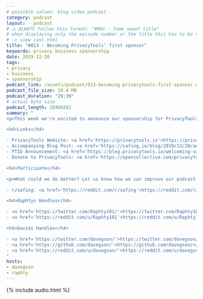 ```yaml
---
# possible values: blog video podcast
category: podcast
layout:   podcast
# ⚠️ ALWAYS follow this format: "#001 - Some sweet title"
# when displaying only the episode number or the title this has to be constant
# -> view cast.html
title: "#013 - Becoming PrivacyTools' first sponsor"
keywords: privacy business sponsorship
date: 2019-12-20
tags:
- privacy
- business
- sponsorship
podcast_link: /assets/podcast/013-becoming-privacytools-first-sponsor.mp3
podcast_file_size: 29.4 MB
podcast_duration: "29:39"
# actual byte size
podcast_length: 28466282
summary: "
<p>This week we're excited to announce our sponsorship for PrivacyTools. Their website has personally helped all three of us founders, and it would not surprise me if you regularly visit their site too. Raphi and I discuss how it came about to get together with the PrivacyTools team and why we decided to become one of their sponsors. We then also talk about the current state of the privacy community. Enjoy the listen! (sorry for the audio this week, being back in Austria for the week, so the setup was unusual)</p>

<h4>Links</h4>

- PrivacyTools Website: <a href='https://privacytools.io'>https://privacytools.io</a><br/>
- Accompanying Blog Post: <a href='https://safing.io/blog/2019/12/20/announcing-the-privacytools-sponsorship/'>https://safing.io/blog/2019/12/20/announcing-the-privacytools-sponsorship/</a><br/>
- PTIO Announcement: <a href='https://blog.privacytools.io/welcoming-safing-first-sponsor/'>https://blog.privacytools.io/welcoming-safing-first-sponsor/</a><br/>
- Donate to PrivacyTools: <a href='https://opencollective.com/privacytoolsio'>https://opencollective.com/privacytoolsio</a><br/>

<h4>Participate</h4>

<p>What could we do better? Let us know how we can improve our podcast on reddit:</p>

- r/safing: <a href='https://reddit.com/r/safing'>https://reddit.com/r/safing</a><br/>

<h4>Raphtys Handles</h4>

- <a href='https://twitter.com/Raphty101/'>https://twitter.com/Raphty101/</a><br/>
- <a href='https://reddit.com/u/Raphty101'>https://reddit.com/u/Raphty101</a><br/>

<h4>Davids Handles</h4>

- <a href='https://twitter.com/davegson/'>https://twitter.com/davegson/</a><br/>
- <a href='https://github.com/davegson/'>https://github.com/davegson/</a><br/>
- <a href='https://reddit.com/u/davegson/'>https://reddit.com/u/davegson/</a><br/>
"
hosts:
- davegson
- raphty
---
```


{% include audio.html %}
